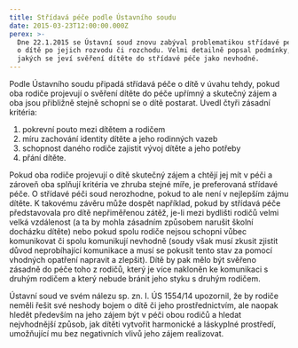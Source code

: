 ```yaml
---
title: Střídavá péče podle Ústavního soudu
date: 2015-03-23T12:00:00.000Z
perex: >-
  Dne 22.1.2015 se Ústavní soud znovu zabýval problematikou střídavé péče rodičů
  o dítě po jejich rozvodu či rozchodu. Velmi detailně popsal podmínky, za
  jakých se jeví svěření dítěte do střídavé péče jako nevhodné.
---
```




Podle Ústavního soudu připadá střídavá péče o dítě v úvahu tehdy, pokud oba rodiče projevují o svěření dítěte do péče upřímný a skutečný zájem a oba jsou přibližně stejně schopní se o dítě postarat. Uvedl čtyři zásadní kritéria:

1. pokrevní pouto mezi dítětem a rodičem
1. míru zachování identity dítěte a jeho rodinných vazeb 
1. schopnost daného rodiče zajistit vývoj dítěte a jeho potřeby 
1. přání dítěte.

Pokud oba rodiče projevují o dítě skutečný zájem a chtějí jej mít v péči a zároveň oba splňují kritéria ve zhruba stejné míře, je preferovaná střídavé péče. O střídavé péči soud nerozhodne, pokud to ale není v nejlepším zájmu dítěte. K takovému závěru může dospět například, pokud by střídavá péče představovala pro dítě nepřiměřenou zátěž, je-li mezi bydlišti rodičů velmi velká vzdálenost (a ta by mohla zásadním způsobem narušit školní docházku dítěte) nebo pokud spolu rodiče nejsou schopni vůbec komunikovat či spolu komunikují nevhodně (soudy však musí zkusit zjistit důvod neprobíhající komunikace a musí se pokusit tento stav za pomocí vhodných opatření napravit a zlepšit). Dítě by pak mělo být svěřeno zásadně do péče toho z rodičů, který je více nakloněn ke komunikaci s druhým rodičem a který nebude bránit jeho styku s druhým rodičem.



Ústavní soud ve svém nálezu sp. zn. I. ÚS 1554/14  upozornil, že by rodiče neměli řešit své neshody bojem o dítě či jeho prostřednictvím, ale naopak hledět především na jeho zájem být v péči obou rodičů a hledat nejvhodnější způsob, jak dítěti vytvořit harmonické a láskyplné prostředí, umožňující mu bez negativních vlivů jeho zájem realizovat.


